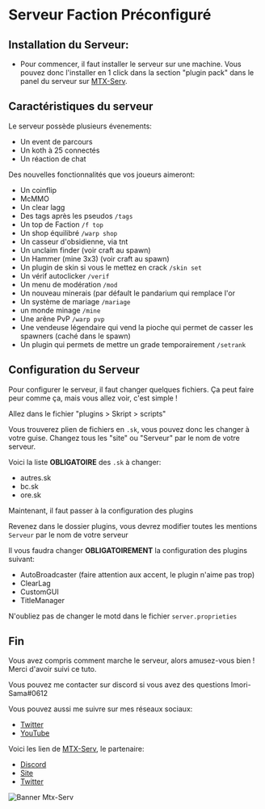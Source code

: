 # Serveur Faction Préconfiguré
## Installation du Serveur:
* Pour commencer, il faut installer le serveur sur une machine. Vous pouvez donc l'installer en 1 click dans la section "plugin pack" dans le panel du serveur sur [MTX-Serv](https://mtxserv.com/fr/hebergeur-serveur-minecraft).

## Caractéristiques du serveur

Le serveur possède plusieurs évenements:
* Un event de parcours
* Un koth à 25 connectés
* Un réaction de chat

Des nouvelles fonctionnalités que vos joueurs aimeront:
* Un coinflip
* McMMO
* Un clear lagg
* Des tags après les pseudos `/tags`
* Un top de Faction `/f top`
* Un shop équilibré `/warp shop`
* Un casseur d'obsidienne, via tnt
* Un unclaim finder (voir craft au spawn)
* Un Hammer (mine 3x3) (voir craft au spawn)
* Un plugin de skin si vous le mettez en crack `/skin set`
* Un vérif autoclicker `/verif`
* Un menu de modération `/mod`
* Un nouveau minerais (par défault le pandarium qui remplace l'or
* Un système de mariage `/mariage`
* un monde minage `/mine`
* Une arêne PvP `/warp pvp`
* Une vendeuse légendaire qui vend la pioche qui permet de casser les spawners (caché dans le spawn)
* Un plugin qui permets de mettre un grade temporairement `/setrank`

## Configuration du Serveur
Pour configurer le serveur, il faut changer quelques fichiers. Ça peut faire peur comme ça, mais vous allez voir, c'est simple !

Allez dans le fichier "plugins > Skript > scripts"

Vous trouverez plien de fichiers en `.sk`, vous pouvez donc les changer à votre guise. Changez tous les "site" ou "Serveur" par le nom de votre serveur.

Voici la liste **OBLIGATOIRE** des `.sk` à changer:
* autres.sk
* bc.sk
* ore.sk

Maintenant, il faut passer à la configuration des plugins

Revenez dans le dossier plugins, vous devrez modifier toutes les mentions `Serveur` par le nom de votre serveur

Il vous faudra changer **OBLIGATOIREMENT** la configuration des plugins suivant:
* AutoBroadcaster (faire attention aux accent, le plugin n'aime pas trop)
* ClearLag
* CustomGUI
* TitleManager

N'oubliez pas de changer le motd dans le fichier `server.proprieties`

## Fin
Vous avez compris comment marche le serveur, alors amusez-vous bien !
Merci d'avoir suivi ce tuto.

Vous pouvez me contacter sur discord si vous avez des questions Imori-Sama#0612

Vous pouvez aussi me suivre sur mes réseaux sociaux:
* [Twitter](https://twitter.com/Imori_Sama)
* [YouTube](https://www.youtube.com/c/IMORISAMA/)

Voici les lien de [MTX-Serv](https://mtxserv.com/fr/hebergeur-serveur-minecraft), le partenaire:

* [Discord](https://discord.com/invite/3gTSyJrfe7)
* [Site](https://mtxserv.com/fr/hebergeur-serveur-minecraft)
* [Twitter](https://twitter.com/mTxServ)

![Banner Mtx-Serv](https://mtxserv.com/build/img/banner-minecraft-en.gif)
